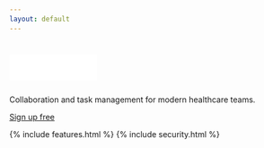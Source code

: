 ```yaml
---
layout: default
---
```


<div class="section persona-bg persona-bg-doctor">
  <div class="container">
    <div class="tagline tagline-alt">
      <h1 class="heading">
        <img src="/assets/images/infinity.png" height="45">
      </h1>
      <p>
        Collaboration and task management for modern healthcare teams.
      </p>
      <a class="btn btn-lg btn-ih-alt" href="/signup">Sign up free</a>
    </div>
  </div>
</div>

{% include features.html %}
{% include security.html %}

